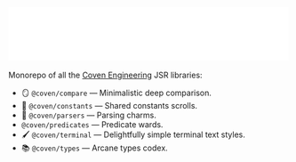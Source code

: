 <img src="./logo.svg" height="96" />

Monorepo of all the [Coven Engineering](https://coven.engineering) JSR
libraries:

- 🪞 `@coven/compare` — Minimalistic deep comparison.
- 📖 `@coven/constants` — Shared constants scrolls.
- 💫 `@coven/parsers` — Parsing charms.
- `@coven/predicates` — Predicate wards.
- 🖌️ `@coven/terminal` — Delightfully simple terminal text styles.
- 📚 `@coven/types` — Arcane types codex.
